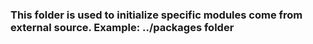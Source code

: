 ### This folder is used to initialize specific modules come from external source. Example: ../packages folder

